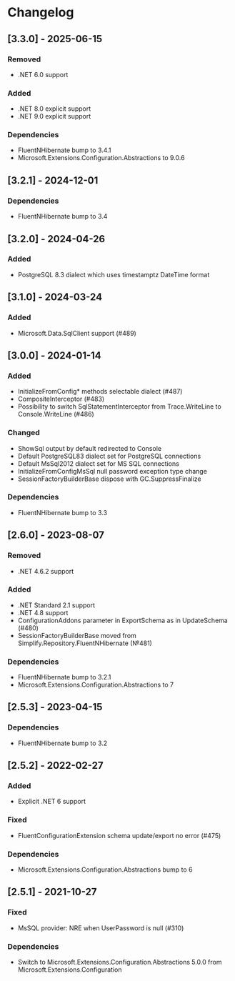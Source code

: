 # Changelog

## [3.3.0] - 2025-06-15

### Removed

- .NET 6.0 support

### Added

- .NET 8.0 explicit support
- .NET 9.0 explicit support

### Dependencies

- FluentNHibernate bump to 3.4.1
- Microsoft.Extensions.Configuration.Abstractions to 9.0.6

## [3.2.1] - 2024-12-01

### Dependencies

- FluentNHibernate bump to 3.4

## [3.2.0] - 2024-04-26

### Added

- PostgreSQL 8.3 dialect which uses timestamptz DateTime format

## [3.1.0] - 2024-03-24

### Added

- Microsoft.Data.SqlClient support (#489)

## [3.0.0] - 2024-01-14

### Added

- InitializeFromConfig* methods selectable dialect (#487)
- CompositeInterceptor (#483)
- Possibility to switch SqlStatementInterceptor from Trace.WriteLine to Console.WriteLine (#486)

### Changed

- ShowSql output by default redirected to Console
- Default PostgreSQL83 dialect set for PostgreSQL connections
- Default MsSql2012 dialect set for MS SQL connections
- InitializeFromConfigMsSql null password exception type change
- SessionFactoryBuilderBase dispose with GC.SuppressFinalize

### Dependencies

- FluentNHibernate bump to 3.3

## [2.6.0] - 2023-08-07

### Removed

- .NET 4.6.2 support

### Added

- .NET Standard 2.1 support
- .NET 4.8 support
- ConfigurationAddons parameter in ExportSchema as in UpdateSchema (#480)
- SessionFactoryBuilderBase moved from Simplify.Repository.FluentNHibernate (№481)

### Dependencies

- FluentNHibernate bump to 3.2.1
- Microsoft.Extensions.Configuration.Abstractions to 7

## [2.5.3] - 2023-04-15

### Dependencies

- FluentNHibernate bump to 3.2

## [2.5.2] - 2022-02-27

### Added

- Explicit .NET 6 support

### Fixed

- FluentConfigurationExtension schema update/export no error (#475)

### Dependencies

- Microsoft.Extensions.Configuration.Abstractions bump to 6

## [2.5.1] - 2021-10-27

### Fixed

- MsSQL provider: NRE when UserPassword is null (#310)

### Dependencies

- Switch to Microsoft.Extensions.Configuration.Abstractions 5.0.0 from Microsoft.Extensions.Configuration
